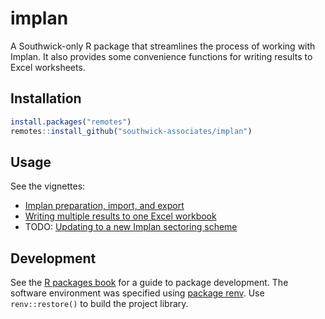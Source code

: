 
# implan

A Southwick-only R package that streamlines the process of working with Implan. It also provides some convenience functions for writing results to Excel worksheets.

## Installation

```r
install.packages("remotes")
remotes::install_github("southwick-associates/implan")
```

## Usage

See the vignettes:

- [Implan preparation, import, and export](github-vignettes/implan-transfer.md)
- [Writing multiple results to one Excel workbook](github-vignettes/write-excel.md)
- TODO: [Updating to a new Implan sectoring scheme](github-vignettes/sector-update.md)

## Development

See the [R packages book](http://r-pkgs.had.co.nz/) for a guide to package development. The software environment was specified using [package renv](https://rstudio.github.io/renv/index.html). Use `renv::restore()` to build the project library.

